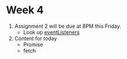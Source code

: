 # Week 4

1. Assignment 2 will be due at 8PM this Friday.
    - Look up [eventListeners](https://www.w3schools.com/jsref/dom_obj_event.asp)
2. Content for today
    - Promise 
    - fetch